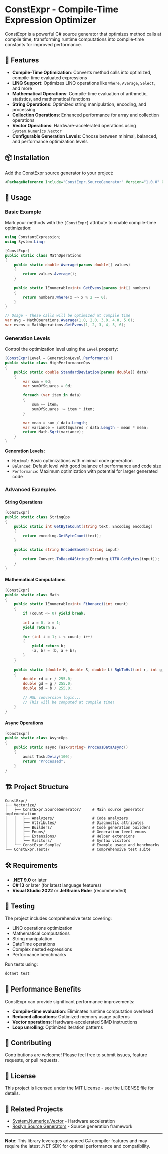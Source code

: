 # ConstExpr - Compile-Time Expression Optimizer

ConstExpr is a powerful C# source generator that optimizes method calls at compile time, transforming runtime computations into compile-time constants for improved performance.

## 🚀 Features

- **Compile-Time Optimization**: Converts method calls into optimized, compile-time evaluated expressions
- **LINQ Support**: Optimizes LINQ operations like `Where`, `Average`, `Select`, and more
- **Mathematical Operations**: Compile-time evaluation of arithmetic, statistics, and mathematical functions
- **String Operations**: Optimized string manipulation, encoding, and processing
- **Collection Operations**: Enhanced performance for array and collection operations
- **Vector Operations**: Hardware-accelerated operations using `System.Numerics.Vector`
- **Configurable Generation Levels**: Choose between minimal, balanced, and performance optimization levels

## 📦 Installation

Add the ConstExpr source generator to your project:

```xml
<PackageReference Include="ConstExpr.SourceGenerator" Version="1.0.0" OutputItemType="Analyzer" ReferenceOutputAssembly="false" />
```

## 🔧 Usage

### Basic Example

Mark your methods with the `[ConstExpr]` attribute to enable compile-time optimization:

```csharp
using ConstantExpression;
using System.Linq;

[ConstExpr]
public static class MathOperations
{
    public static double Average(params double[] values)
    {
        return values.Average();
    }
    
    public static IEnumerable<int> GetEvens(params int[] numbers)
    {
        return numbers.Where(x => x % 2 == 0);
    }
}

// Usage - these calls will be optimized at compile time
var avg = MathOperations.Average(1.0, 2.0, 3.0, 4.0, 5.0);
var evens = MathOperations.GetEvens(1, 2, 3, 4, 5, 6);
```

### Generation Levels

Control the optimization level using the `Level` property:

```csharp
[ConstExpr(Level = GenerationLevel.Performance)]
public static class HighPerformanceOps
{
    public static double StandardDeviation(params double[] data)
    {
        var sum = 0d;
        var sumOfSquares = 0d;

        foreach (var item in data)
        {
            sum += item;
            sumOfSquares += item * item;
        }

        var mean = sum / data.Length;
        var variance = sumOfSquares / data.Length - mean * mean;
        return Math.Sqrt(variance);
    }
}
```

**Generation Levels:**
- `Minimal`: Basic optimizations with minimal code generation
- `Balanced`: Default level with good balance of performance and code size
- `Performance`: Maximum optimization with potential for larger generated code

### Advanced Examples

#### String Operations
```csharp
[ConstExpr]
public static class StringOps
{
    public static int GetByteCount(string text, Encoding encoding)
    {
        return encoding.GetByteCount(text);
    }
    
    public static string EncodeBase64(string input)
    {
        return Convert.ToBase64String(Encoding.UTF8.GetBytes(input));
    }
}
```

#### Mathematical Computations
```csharp
[ConstExpr]
public static class Math
{
    public static IEnumerable<int> Fibonacci(int count)
    {
        if (count <= 0) yield break;
        
        int a = 0, b = 1;
        yield return a;
        
        for (int i = 1; i < count; i++)
        {
            yield return b;
            (a, b) = (b, a + b);
        }
    }
    
    public static (double H, double S, double L) RgbToHsl(int r, int g, int b)
    {
        double rd = r / 255.0;
        double gd = g / 255.0;
        double bd = b / 255.0;
        
        // HSL conversion logic...
        // This will be computed at compile time!
    }
}
```

#### Async Operations
```csharp
[ConstExpr]
public static class AsyncOps
{
    public static async Task<string> ProcessDataAsync()
    {
        await Task.Delay(100);
        return "Processed";
    }
}
```

## 🏗️ Project Structure

```
ConstExpr/
├── Vectorize/
│   ├── ConstExpr.SourceGenerator/     # Main source generator implementation
│   │   ├── Analyzers/                 # Code analyzers
│   │   ├── Attributes/                # Diagnostic attributes
│   │   ├── Builders/                  # Code generation builders
│   │   ├── Enums/                     # Generation level enums
│   │   ├── Extensions/                # Helper extensions
│   │   └── Visitors/                  # Syntax visitors
│   └── ConstExpr.Sample/              # Example usage and benchmarks
└── ConstExpr.Tests/                   # Comprehensive test suite
```

## 🛠️ Requirements

- **.NET 9.0** or later
- **C# 13** or later (for latest language features)
- **Visual Studio 2022** or **JetBrains Rider** (recommended)

## 🧪 Testing

The project includes comprehensive tests covering:

- LINQ operations optimization
- Mathematical computations
- String manipulation
- DateTime operations
- Complex nested expressions
- Performance benchmarks

Run tests using:
```bash
dotnet test
```

## 🎯 Performance Benefits

ConstExpr can provide significant performance improvements:

- **Compile-time evaluation**: Eliminates runtime computation overhead
- **Reduced allocations**: Optimized memory usage patterns
- **Vector operations**: Hardware-accelerated SIMD instructions
- **Loop unrolling**: Optimized iteration patterns

## 🤝 Contributing

Contributions are welcome! Please feel free to submit issues, feature requests, or pull requests.

## 📄 License

This project is licensed under the MIT License - see the LICENSE file for details.

## 🔗 Related Projects

- [System.Numerics.Vector](https://docs.microsoft.com/en-us/dotnet/api/system.numerics.vector) - Hardware acceleration
- [Roslyn Source Generators](https://docs.microsoft.com/en-us/dotnet/csharp/roslyn-sdk/source-generators-overview) - Source generation framework

---

**Note**: This library leverages advanced C# compiler features and may require the latest .NET SDK for optimal performance and compatibility.